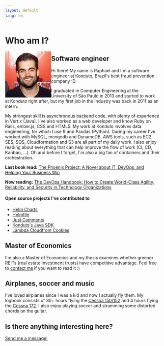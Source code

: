 ```yaml
---
layout: default
lang: en
---
```


<h1>Who am I?</h1>
<img id="picture" align='left' src="/assets/images/eu_2.jpg" width="150px" height="150px" alt="myself">
<div id="bio">
    <h2>Software engineer</h2>
    <p>Hi there! My name is Raphael and I'm a software engineer at <a href="https://www.konduto.com" target="_blank">Konduto</a>, Brazil's best fraud prevention company :D</p>
    <p>
        I graduated in Computer Engineering at the University of São Paulo in 2013 and started to work at Konduto right after, but my first job in the industry was back in 2011 as an intern.
    </p>
    <p>
        My strongest skill is asynchronous backend code, with plenty of experience in Vert.x (Java). I've also worked as a web developer and know Ruby on Rails, ember.js, CSS and HTML5. My work at Konduto involves data engineering, for which I use R and Pandas (Python). During my career I've worked with MySQL, mongodb and DynamoDB. AWS tools, such as EC2, SES, SQS, Cloudformation and S3 are all part of my daily work. I also enjoy reading about everything that can help improve the flow of work (CI, CD, Kanban, ...). Oh and before I forget, I'm also a big fan of containers and their orchestration. 
        <p><b>Last book read:</b> <a href="https://www.amazon.com/Phoenix-Project-DevOps-Helping-Business/dp/0988262592">The Phoenix Project: A Novel about IT, DevOps, and Helping Your Business Win</a></p>
        <p><b>Now reading:</b> <a href="https://www.amazon.com/DevOps-Handbook-World-Class-Reliability-Organizations/dp/1942788002">The DevOps Handbook: How to Create World-Class Agility, Reliability, and Security in Technology Organizations</a></p>
    </p>
    <h4>Open source projects I've contributed to</h4>
    <p>
        <ul>
            <li><a href="https://github.com/helm/charts">Helm Charts</a></li>
            <li><a href="https://github.com/roboll/helmfile">Helmfile</a></li>
            <li><a href="https://github.com/JustComments">Just Comments</a></li>
            <li><a href="https://github.com/konduto/java-sdk">Konduto's Java SDK</a></li>
            <li><a href="https://github.com/thumbsup/lambda-cloudfront-cookies">Lambda Cloudfront Cookies</a></li>
        </ul>
    </p>
    <h2>Master of Economics</h2>
    <p>
        I'm also a Master of Economics and my thesis examines whether greener REITs (real estate investment trusts) have competitive advantage. Feel free to <a href="/en/contact.html">contact me</a> if you want to read it :)
    </p>
    <h2>Airplanes, soccer and music</h2>
    <p>
    I've loved airplanes since I was a kid and now I actually fly them. My logbook consists of 30+ hours flying the <a href="https://en.wikipedia.com/wiki/Cessna_152" target="_blank">Cessna 150/152</a> and 4 hours flying the <a href="https://pt.wikipedia.com/wiki/Cessna_172" target="_blank">Cessna 172</a>. I also enjoy playing soccer and strumming some distorted chords on the guitar.
    </p>
    <h2>Is there anything interesting here?</h2>
    <p>
    <a href="contact.html">Send me a message!</a>
    </p>
</div>
